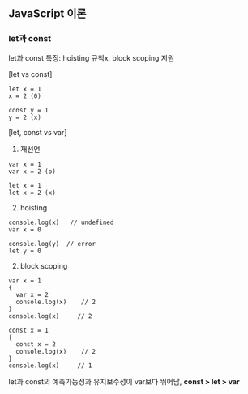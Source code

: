 ## JavaScript 이론 

### let과 const

let과 const 특징: hoisting 규칙x, block scoping 지원

[let vs const]
```
let x = 1
x = 2 (0)
```
```
const y = 1
y = 2 (x)
```

[let, const vs var]
1. 재선언
```
var x = 1
var x = 2 (o)
```
```
let x = 1
let x = 2 (x)

```
2. hoisting
```
console.log(x)   // undefined
var x = 0
```
```
console.log(y)  // error
let y = 0
```

2. block scoping
```
var x = 1
{
  var x = 2
  console.log(x)    // 2
}
console.log(x)     // 2
```
```
const x = 1
{
  const x = 2
  console.log(x)    // 2
}
console.log(x)     // 1
```

let과 const의 예측가능성과 유지보수성이 var보다 뛰어남, **const > let > var**
